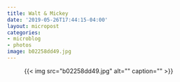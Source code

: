 ```yaml
---
title: Walt & Mickey
date: '2019-05-26T17:44:15-04:00'
layout: micropost
categories:
- microblog
- photos
image: b02258dd49.jpg
---
```


<figure class="photo">
  {{< img src="b02258dd49.jpg" alt="" caption="" >}}

</figure>





